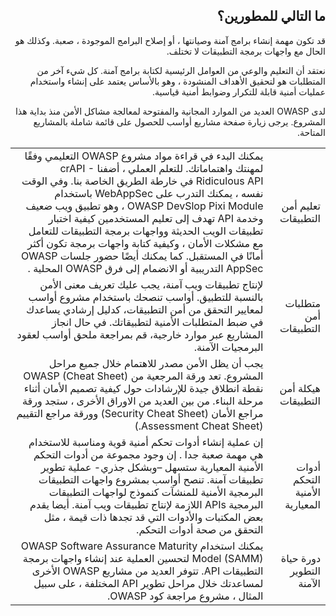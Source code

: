 <h2 dir='rtl' align='right'>ما التالي للمطورين؟ </h2>

<p dir='rtl' align='right'> قد تكون مهمة إنشاء برامج آمنة وصيانتها ، أو إصلاح البرامج الموجودة ، صعبة. وكذلك هو الحال مع واجهات برمجة التطبيقات لا تختلف.
<p dir='rtl' align='right'> نعتقد أن التعليم والوعي من العوامل الرئيسية لكتابة برامج آمنة. كل شيء آخر من المتطلبات هو لتحقيق الأهداف المنشودة ،  وهو بالأساس يعتمد على إنشاء واستخدام عمليات أمنية قابلة للتكرار وضوابط أمنية قياسية.
<p dir='rtl' align='right'> لدى OWASP العديد من الموارد المجانية والمفتوحة لمعالجة مشاكل الأمن منذ بداية هذا المشروع. يرجى زيارة صفحة مشاريع أواسب للحصول على قائمة شاملة بالمشاريع المتاحة.

<table dir='rtl' align="right">
  <tr>
    <td>تعليم أمن التطبيقات </td>
    <td>يمكنك البدء في قراءة مواد مشروع OWASP التعليمي وفقًا لمهنتك واهتماماتك. للتعلم العملي ، أضفنا crAPI - Ridiculous API في خارطة الطريق الخاصة بنا. وفي الوقت نفسه ، يمكنك التدرب على WebAppSec باستخدام OWASP DevSlop Pixi Module ، وهو تطبيق ويب ضعيف وخدمة API تهدف إلى تعليم المستخدمين كيفية اختبار تطبيقات الويب الحديثة وواجهات برمجة التطبيقات للتعامل مع مشكلات الأمان ، وكيفية كتابة واجهات برمجة تكون أكثر أمانًا في المستقبل. كما يمكنك أيضًا حضور جلسات OWASP AppSec التدريبية أو الانضمام إلى فرق OWASP المحلية . </td>
  </tr>
  <tr>
    <td>متطلبات أمن التطبيقات </td>
    <td>لإنتاج تطبيقات ويب آمنة، يجب عليك تعريف معنى الأمن بالنسبة للتطبيق. أواسب تنصحك باستخدام مشروع أواسب لمعايير
التحقق من أمن التطبيقات، كدليل إرشادي يساعدك في ضبط المتطلبات الأمنية لتطبيقاتك. في حال انجاز المشاريع عبر موارد
خارجية، قم بمراجعة ملحق أواسب لعقود البرمجيات الآمنة.
 </td>
  </tr>
  <tr>
     <td> هيكلة أمن التطبيقات </td>
    <td> يجب أن يظل الأمن مصدر للاهتمام خلال جميع مراحل المشروع. تعد ورقة المرجعية من   OWASP (Cheat Sheet)  نقطة انطلاق جيدة للإرشادات حول كيفية تصميم الأمان أثناء مرحلة البناء. من بين العديد من الاوراق الأخرى ، ستجد ورقة مراجع الأمان (Security Cheat Sheet) وورقة مراجع التقييم (Assessment Cheat Sheet.) </td>   
  </tr>
  <tr> 
     <td>أدوات التحكم الأمنية المعيارية </td>
    <td> إن عملية إنشاء أدوات تحكم أمنية قوية ومناسبة للاستخدام هي مهمة صعبة جدا . إن وجود مجموعة من أدوات التحكم الأمنية
المعيارية ستسهل –وبشكل جذري- عملية تطوير تطبيقات آمنة. تنصح أواسب بمشروع واجهات التطبيقات البرمجية الأمنية
للمنشآت كنموذج لواجهات التطبيقات البرمجية APIs اللازمة لإنتاج تطبيقات ويب آمنة. أيضا يقدم بعض المكتبات والأدوات التي قد تجدها ذات قيمة ، مثل التحقق  من صحة أدوات التحكم.
 </td>   
  </tr>
  <tr> 
     <td>دورة حياة التطوير الآمنة </td>
    <td> يمكنك استخدام OWASP Software Assurance Maturity Model (SAMM) لتحسين العملية عند إنشاء واجهات برمجة التطبيقات API. تتوفر العديد من مشاريع OWASP الأخرى لمساعدتك خلال مراحل تطوير API المختلفة ، على سبيل المثال ، مشروع مراجعة كود OWASP. </td>    
  </tr>
</table>        


[1]: https://www.owasp.org/index.php/Category:OWASP_Project
[2]: https://www.owasp.org/index.php/OWASP_Education_Material_Categorized
[3]: https://www.owasp.org/index.php/OWASP_API_Security_Project#tab=Road_Map
[4]: https://devslop.co/Home/Pixi
[5]: https://www.owasp.org/index.php/Category:OWASP_AppSec_Conference
[6]: https://www.owasp.org/index.php/OWASP_Chapter
[7]: https://www.owasp.org/index.php/Category:OWASP_Application_Security_Verification_Standard_Project
[8]: https://www.owasp.org/index.php/OWASP_Secure_Software_Contract_Annex
[9]: https://www.owasp.org/index.php/OWASP_Cheat_Sheet_Series
[10]: https://github.com/OWASP/CheatSheetSeries/blob/master/cheatsheets/REST_Security_Cheat_Sheet.md
[11]: https://github.com/OWASP/CheatSheetSeries/blob/master/cheatsheets/REST_Assessment_Cheat_Sheet.md
[12]: https://www.owasp.org/index.php/OWASP_Proactive_Controls#tab=OWASP_Proactive_Controls_2018
[13]: https://www.owasp.org/index.php/OWASP_SAMM_Project
[14]: https://www.owasp.org/index.php/Category:OWASP_Code_Review_Project
